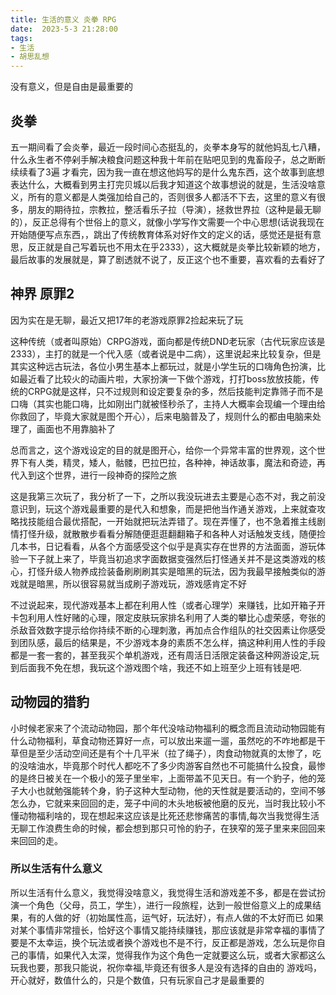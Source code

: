 ```yaml
---
title: 生活的意义 炎拳 RPG
date:  2023-5-3 21:28:00
tags:
- 生活
- 胡思乱想
---
```


没有意义，但是自由是最重要的

## 炎拳

五一期间看了会炎拳，最近一段时间心态挺乱的，炎拳本身写的就他妈乱七八糟，什么永生者不停剁手解决粮食问题这种我十年前在贴吧见到的鬼畜段子，总之断断续续看了3遍 才看完，因为我一直在想这他妈写的是什么鬼东西，这个故事到底想表达什么，大概看到男主打完贝城以后我才知道这个故事想说的就是，生活没啥意义，所有的意义都是人类强加给自己的，否则很多人都活不下去，这里的意义有很多，朋友的期待拉，宗教拉，整活看乐子拉（导演），拯救世界拉（这种是最无聊的），反正总得有个世俗上的意义，就像小学写作文需要一个中心思想(话说我现在开始随便写点东西，，跳出了传统教育体系对好作文的定义的话，感觉还是挺有意思，反正就是自己写着玩也不用太在乎2333），这大概就是炎拳比较新颖的地方，最后故事的发展就是，算了剧透就不说了，反正这个也不重要，喜欢看的去看好了

## 神界 原罪2

因为实在是无聊，最近又把17年的老游戏原罪2捡起来玩了玩

这种传统（或者叫原始）CRPG游戏，面向都是传统DND老玩家（古代玩家应该是2333），主打的就是一个代入感（或者说是中二病），这里说起来比较复杂，但是其实这种远古玩法，各位小男生基本上都玩过，就是小学生玩的口嗨角色扮演，比如最近看了比较火的动画片啦，大家扮演一下做个游戏，打打boss放放技能，传统的CRPG就是这样，只不过规则和设定要复杂的多，然后技能判定靠筛子而不是口嗨（其实也能口嗨，比如刚出门就被怪秒杀了，主持人大概率会现编一个理由给你救回了，毕竟大家就是图个开心），后来电脑普及了，规则什么的都由电脑来处理了，画面也不用靠脑补了

总而言之，这个游戏设定的目的就是图开心，给你一个异常丰富的世界观，这个世界下有人类，精灵，矮人，骷髅，巴拉巴拉，各种神，神话故事，魔法和奇迹，再代入到这个世界，进行一段神奇的探险之旅

这是我第三次玩了，我分析了一下，之所以我没玩进去主要是心态不对，我之前没意识到，玩这个游戏最重要的是代入和想象，而是把他当作通关游戏，上来就查攻略找技能组合最优搭配，一开始就把玩法弄错了。现在弄懂了，也不急着推主线剧情打怪升级，就散散步看看分解随便逛逛翻翻箱子和各种人对话触发支线，随便捡几本书，日记看看，从各个方面感受这个似乎是真实存在世界的方法面面，游玩体验一下子就上来了，毕竟当初追求字面数据变强然后打怪通关并不是这类游戏的核心，打怪升级人物养成捡装备刷刷刷其实是暗黑的玩法，因为我最早接触类似的游戏就是暗黑，所以很容易就当成刷子游戏玩，游戏感肯定不好

不过说起来，现代游戏基本上都在利用人性（或者心理学）来赚钱，比如开箱子开卡包利用人性好赌的心理，限定皮肤玩家排名利用了人类的攀比心虚荣感，夸张的杀敌音效数字提示给你持续不断的心理刺激，再加点合作组队的社交因素让你感受到团队感，最后的结果是，不少游戏本身的素质不怎么样，搞这种利用人性的手段都是一套一套的，甚至我买个单机游戏，还有周活日活限定装备这种网游设定,玩到后面我不免在想，我玩这个游戏图个啥，我还不如上班至少上班有钱是吧.

## 动物园的猎豹

小时候老家来了个流动动物园，那个年代没啥动物福利的概念而且流动动物园能有什么动物福利，草食动物还算好一点，可以放出来遛一遛，虽然吃的不咋地都是干草但是至少活动空间还是有个十几平米（拉了绳子），肉食动物就真的太惨了，吃的没啥油水，毕竟那个时代人都吃不了多少肉游客自然也不可能搞什么投食，最惨的是终日被关在一个极小的笼子里坐牢，上面带盖不见天日。有一个豹子，他的笼子大小也就勉强能转个身，豹子这种大型动物，他的天性就是要活动的，空间不够怎么办，它就来来回回的走，笼子中间的木头地板被他磨的反光，当时我比较小不懂动物福利啥的，现在想起来这应该是比死还悲惨痛苦的事情,每次当我觉得生活无聊工作浪费生命的时候，都会想到那只可怜的豹子，在狭窄的笼子里来来回回来来回回的走。

### 所以生活有什么意义

所以生活有什么意义，我觉得没啥意义，我觉得生活和游戏差不多，都是在尝试扮演一个角色（父母，员工，学生），进行一段旅程，达到一般世俗意义上的成果结果，有的人做的好（初始属性高，运气好，玩法好），有点人做的不太好而已
如果对某个事情非常擅长，恰好这个事情又能持续赚钱，那应该就是非常幸福的事情了
要是不太幸运，换个玩法或者换个游戏也不是不行，反正都是游戏，怎么玩是你自己的事情，如果代入太深，觉得我作为这个角色一定就要这么玩，或者大家都这么玩我也要，那我只能说，祝你幸福,毕竟还有很多人是没有选择的自由的
游戏吗，开心就好，数值什么的，只是个数值，只有玩家自己才是最重要的
